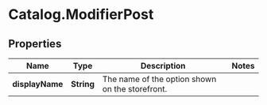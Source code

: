 # Catalog.ModifierPost

## Properties
Name | Type | Description | Notes
------------ | ------------- | ------------- | -------------
**displayName** | **String** | The name of the option shown on the storefront.  | 
